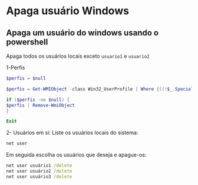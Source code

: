 # Apaga usuário Windows
## Apaga um usuário do windows usando o powershell

Apaga todos os usuários locais exceto `usuario1` e `usuario2`

1-Perfis

```powershell
$perfis = $null

$perfis = Get-WMIObject -class Win32_UserProfile | Where {((!$_.Special) -and ($_.LocalPath -ne "C:\Users\usuario1") -and ($_.LocalPath -ne "C:\Users\usuario2"))}

if ($perfis -ne $null) {
$perfis | Remove-WmiObject
}

Exit
```

2- Usuários em sí:
Liste os usuários locais do sistema:

```cmd
net user
```
Em seguida escolha os usuários que deseja e apague-os:

```cmd
net user usuário1 /delete
net user usuário2 /delete
net user usuário3 /delete
```

